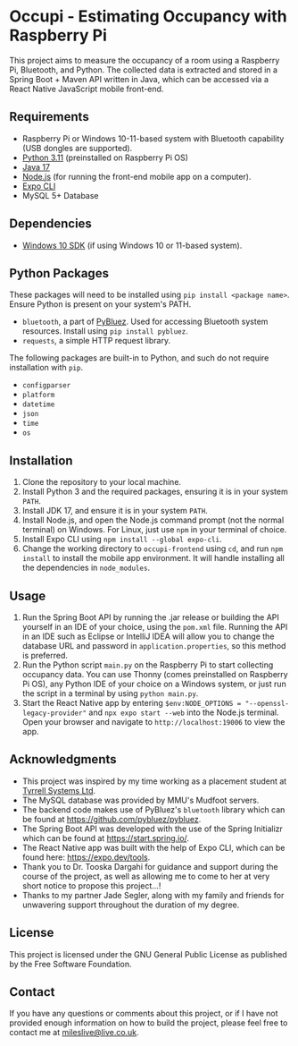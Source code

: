 # Occupi - Estimating Occupancy with Raspberry Pi

This project aims to measure the occupancy of a room using a Raspberry Pi, Bluetooth, and Python. The collected data is extracted and stored in a Spring Boot + Maven API written in Java, which can be accessed via a React Native JavaScript mobile front-end.

## Requirements

- Raspberry Pi or Windows 10-11-based system with Bluetooth capability (USB dongles are supported).
- [Python 3.11](https://www.python.org/downloads/) (preinstalled on Raspberry Pi OS)
- [Java 17](https://jdk.java.net/archive/)
- [Node.js](https://nodejs.org/en) (for running the front-end mobile app on a computer).
- [Expo CLI](https://expo.dev/tools)
- MySQL 5+ Database

## Dependencies
- [Windows 10 SDK](https://developer.microsoft.com/en-us/windows/downloads/windows-sdk/) (if using Windows 10 or 11-based system).

## Python Packages
These packages will need to be installed using `pip install <package name>`. Ensure Python is present on your system's PATH.
- `bluetooth`, a part of [PyBluez](https://pybluez.readthedocs.io/en/latest/). Used for accessing Bluetooth system resources. Install using `pip install pybluez`.
- `requests`, a simple HTTP request library.

The following packages are built-in to Python, and such do not require installation with `pip`.

- `configparser` 
- `platform`
- `datetime`
- `json`
- `time`
- `os`

## Installation

1. Clone the repository to your local machine.
2. Install Python 3 and the required packages, ensuring it is in your system `PATH`.
3. Install JDK 17, and ensure it is in your system `PATH`.
4. Install Node.js, and open the Node.js command prompt (not the normal terminal) on Windows. For Linux, just use `npm` in your terminal of choice.
5. Install Expo CLI using `npm install --global expo-cli`.
6. Change the working directory to `occupi-frontend` using `cd`, and run `npm install` to install the mobile app environment. It will handle installing all the dependencies in `node_modules`.

## Usage

1. Run the Spring Boot API by running the .jar release or building the API yourself in an IDE of your choice, using the `pom.xml` file. Running the API in an IDE such as Eclipse or IntelliJ IDEA will allow you to change the database URL and password in `application.properties`, so this method is preferred.
2. Run the Python script `main.py` on the Raspberry Pi to start collecting occupancy data. You can use Thonny (comes preinstalled on Raspberry Pi OS), any Python IDE of your choice on a Windows system, or just run the script in a terminal by using `python main.py`.
3. Start the React Native app by entering `$env:NODE_OPTIONS = "--openssl-legacy-provider"` and `npx expo start --web` into the Node.js terminal. Open your browser and  navigate to `http://localhost:19006` to view the app.

## Acknowledgments

- This project was inspired by my time working as a placement student at [Tyrrell Systems Ltd](https://tyrrellsystems.com/).
- The MySQL database was provided by MMU's Mudfoot servers.
- The backend code makes use of PyBluez's `bluetooth`  library which can be found at https://github.com/pybluez/pybluez.
- The Spring Boot API was developed with the use of the Spring Initializr which can be found at https://start.spring.io/.
- The React Native app was built with the help of Expo CLI, which can be found here: https://expo.dev/tools.
- Thank you to Dr. Tooska Dargahi for guidance and support during the course of the project, as well as allowing me to come to her at very short notice to propose this project...!
- Thanks to my partner Jade Segler, along with my family and friends for unwavering support throughout the duration of my degree.

## License

This project is licensed under the GNU General Public License as published by the Free Software Foundation.

## Contact

If you have any questions or comments about this project, or if I have not provided enough information on how to build the project, please feel free to contact me at mileslive@live.co.uk.